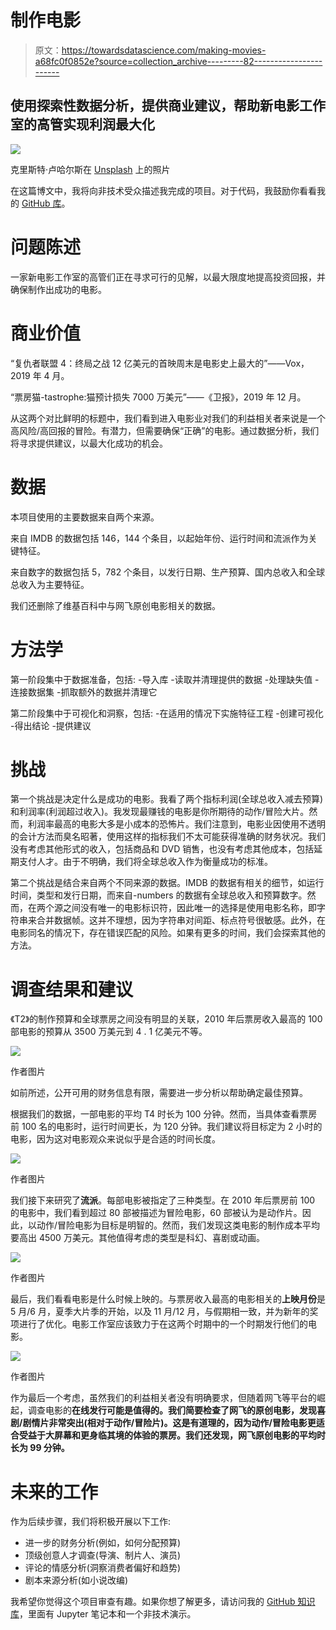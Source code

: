 # 制作电影

> 原文：<https://towardsdatascience.com/making-movies-a68fc0f0852e?source=collection_archive---------82----------------------->

## 使用探索性数据分析，提供商业建议，帮助新电影工作室的高管实现利润最大化

![](img/548850bb4146eb9d61b16965ad89c980.png)

克里斯特·卢哈尔斯在 [Unsplash](https://unsplash.com?utm_source=medium&utm_medium=referral) 上的照片

在这篇博文中，我将向非技术受众描述我完成的项目。对于代码，我鼓励你看看我的 [GitHub 库](https://github.com/nadinezab/making-movies)。

# **问题陈述**

一家新电影工作室的高管们正在寻求可行的见解，以最大限度地提高投资回报，并确保制作出成功的电影。

# **商业价值**

“复仇者联盟 4：终局之战 12 亿美元的首映周末是电影史上最大的”——Vox，2019 年 4 月。

“票房猫-tastrophe:猫预计损失 7000 万美元”——《卫报》，2019 年 12 月。

从这两个对比鲜明的标题中，我们看到进入电影业对我们的利益相关者来说是一个高风险/高回报的冒险。有潜力，但需要确保“正确”的电影。通过数据分析，我们将寻求提供建议，以最大化成功的机会。

# 数据

本项目使用的主要数据来自两个来源。

来自 IMDB 的数据包括 146，144 个条目，以起始年份、运行时间和流派作为关键特征。

来自数字的数据包括 5，782 个条目，以发行日期、生产预算、国内总收入和全球总收入为主要特征。

我们还删除了维基百科中与网飞原创电影相关的数据。

# 方法学

第一阶段集中于数据准备，包括:
-导入库
-读取并清理提供的数据
-处理缺失值
-连接数据集
-抓取额外的数据并清理它

第二阶段集中于可视化和洞察，包括:
-在适用的情况下实施特征工程
-创建可视化
-得出结论
-提供建议

# **挑战**

第一个挑战是决定什么是成功的电影。我看了两个指标利润(全球总收入减去预算)和利润率(利润超过收入)。我发现最赚钱的电影是你所期待的动作/冒险大片。然而，利润率最高的电影大多是小成本的恐怖片。我们注意到，电影业因使用不透明的会计方法而臭名昭著，使用这样的指标我们不太可能获得准确的财务状况。我们没有考虑其他形式的收入，包括商品和 DVD 销售，也没有考虑其他成本，包括延期支付人才。由于不明确，我们将全球总收入作为衡量成功的标准。

第二个挑战是结合来自两个不同来源的数据。IMDB 的数据有相关的细节，如运行时间，类型和发行日期，而来自-numbers 的数据有全球总收入和预算数字。然而，在两个源之间没有唯一的电影标识符，因此唯一的选择是使用电影名称，即字符串来合并数据帧。这并不理想，因为字符串对间距、标点符号很敏感。此外，在电影同名的情况下，存在错误匹配的风险。如果有更多的时间，我们会探索其他的方法。

# 调查结果和建议

《T2》的制作预算和全球票房之间没有明显的关联，2010 年后票房收入最高的 100 部电影的预算从 3500 万美元到 4 . 1 亿美元不等。

![](img/3c6381c2e1eaaf53787351cddae08f52.png)

作者图片

如前所述，公开可用的财务信息有限，需要进一步分析以帮助确定最佳预算。

根据我们的数据，一部电影的平均 T4 时长为 100 分钟。然而，当具体查看票房前 100 名的电影时，运行时间更长，为 120 分钟。我们建议将目标定为 2 小时的电影，因为这对电影观众来说似乎是合适的时间长度。

![](img/8125ed30362b50302dd38e2791ccd4c6.png)

作者图片

我们接下来研究了**流派**。每部电影被指定了三种类型。在 2010 年后票房前 100 的电影中，我们看到超过 80 部被描述为冒险电影，60 部被认为是动作片。因此，以动作/冒险电影为目标是明智的。然而，我们发现这类电影的制作成本平均要高出 4500 万美元。其他值得考虑的类型是科幻、喜剧或动画。

![](img/f08b7f16705fae44f74fe628fae65a8c.png)

作者图片

最后，我们看看电影是什么时候上映的。与票房收入最高的电影相关的**上映月份**是 5 月/6 月，夏季大片季的开始，以及 11 月/12 月，与假期相一致，并为新年的奖项进行了优化。电影工作室应该致力于在这两个时期中的一个时期发行他们的电影。

![](img/2922facc0171708b0fdf8534ec82dde9.png)

作者图片

作为最后一个考虑，虽然我们的利益相关者没有明确要求，但随着网飞等平台的崛起，调查电影的**在线发行可能是值得的。我们简要检查了网飞的原创电影，发现喜剧/剧情片非常突出(相对于动作/冒险片)。这是有道理的，因为动作/冒险电影更适合受益于大屏幕和更身临其境的体验的票房。我们还发现，网飞原创电影的平均时长为 99 分钟。**

# 未来的工作

作为后续步骤，我们将积极开展以下工作:

*   进一步的财务分析(例如，如何分配预算)
*   顶级创意人才调查(导演、制片人、演员)
*   评论的情感分析(洞察消费者偏好和趋势)
*   剧本来源分析(如小说改编)

我希望你觉得这个项目审查有趣。如果你想了解更多，请访问我的 [GitHub 知识库](https://github.com/nadinezab/making-movies)，里面有 Jupyter 笔记本和一个非技术演示。